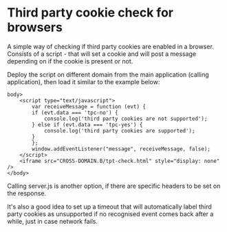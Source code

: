 Third party cookie check for browsers
=====================================

A simple way of checking if third party cookies are enabled in a browser.
Consists of a script -  that will set a cookie and will post a message depending on if the
cookie is present or not. 

Deploy the script on different domain from the main application (calling application), then load it similar to the 
example below:


````
body>
    <script type="text/javascript">
        var receiveMessage = function (evt) {
        if (evt.data === 'tpc-no') {
            console.log('third party cookies are not supported');
        } else if (evt.data === 'tpc-yes') {
            console.log('third party cookies are supported');
        }
        };
        window.addEventListener("message", receiveMessage, false);
    </script>
    <iframe src="CROSS-DOMAIN.B/tpt-check.html" style="display: none" />
</body>
````
Calling server.js is another option, if there are specific headers to be set on the response.

It's also a good idea to set up a timeout that will automatically label third party cookies as unsupported if no recognised event comes back
after a while, just in case network fails. 


